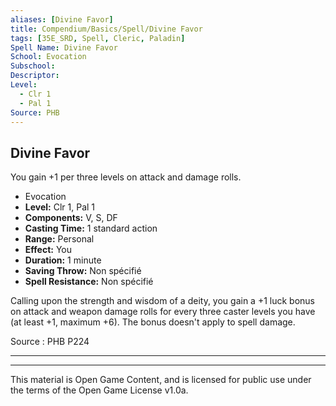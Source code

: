 ```yaml
---
aliases: [Divine Favor]
title: Compendium/Basics/Spell/Divine Favor
tags: [35E_SRD, Spell, Cleric, Paladin]
Spell Name: Divine Favor
School: Evocation
Subschool: 
Descriptor: 
Level:
  - Clr 1
  - Pal 1
Source: PHB
---
```



## Divine Favor

You gain +1 per three levels on attack and damage rolls.

*   Evocation
*   **Level:** Clr 1, Pal 1
*   **Components:** V, S, DF
*   **Casting Time:** 1 standard action
*   **Range:** Personal
*   **Effect:** You
*   **Duration:** 1 minute
*   **Saving Throw:** Non spécifié
*   **Spell Resistance:** Non spécifié

<p>Calling upon the strength and wisdom of a deity, you gain a +1 luck bonus on attack and weapon damage rolls for every three caster levels you have (at least +1, maximum +6). The bonus doesn't apply to spell damage.</p>

Source : PHB P224

---

---

This material is Open Game Content, and is licensed for public use under
the terms of the Open Game License v1.0a.
